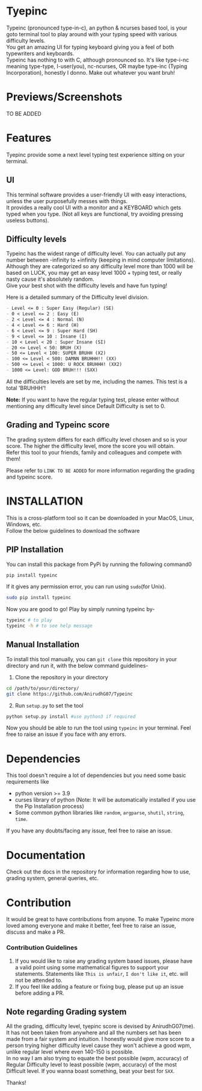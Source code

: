 # Tyepinc

Typeinc (pronounced type-in-c), an python & ncurses based tool, is your goto terminal tool to play around with your typing speed with various difficulty levels.<br>
You get an amazing UI for typing keyboard giving you a feel of both typewriters and keyboards.
<br>
Typeinc has nothing to with C, although pronounced so. It's like type-i-nc meaning type-type, I-user(you), nc-ncurses, OR maybe type-inc (Typing Incorporation), honestly I donno.
Make out whatever you want bruh!

# Previews/Screenshots
TO BE ADDED

# Features
Tyepinc provide some a next level typing test experience sitting on your terminal.
## UI
This terminal software provides a user-friendly UI with easy interactions, unless the user purposefully messes with things.<br>
It provides a really cool UI with a monitor and a KEYBOARD which gets typed when you type. (Not all keys are functional, try avoiding pressing useless buttons).

## Difficulty levels
Typeinc has the widest range of difficulty level. You can actually put any number between -infinity to +infinity (keeping in mind computer limitations). Although they are categorized so any difficulty level more than 1000 will be based on LUCK, you may get an easy level 1000 + typing test, or really nasty cause it's absolutely random.<br>
Give your best shot with the difficulty levels and have fun typing!<br>

Here is a detailed summary of the Difficulty level division.
```markdown
- Level <= 0 : Super Easy (Regular) (SE)
- 0 < Level <= 2 : Easy (E)
- 2 < Level <= 4 : Normal (N)
- 4 < Level <= 6 : Hard (H)
- 6 < Level <= 9 : Super Hard (SH)
- 9 < Level <= 10 : Insane (I)
- 10 < Level < 20 : Super Insane (SI)
- 20 <= Level < 50: BRUH (X)
- 50 <= Level < 100: SUPER BRUHH (X2)
- 100 <= Level < 500: DAMNN BRUHHH!! (XX)
- 500 <= Level < 1000: U ROCK BRUHHH! (XX2)
- 1000 <= Level: GOD BRUH!!! (SXX)
```
All the difficulties levels are set by me, including the names. This test is a total 'BRUHHH'!

**Note:** If you want to have the regular typing test, please enter without mentioning any difficulty level since Default Difficulty is set to 0.

## Grading and Typeinc score
The grading system differs for each difficulty level chosen and so is your score. The higher the difficulty level,
more the score you will obtain.<br>
Refer this tool to your friends, family and colleagues and compete with them!<br>

Please refer to `LINK TO BE ADDED` for more information regarding the grading and typeinc score.

# INSTALLATION
This is a cross-platform tool so it can be downloaded in your MacOS, Linux, Windows, etc.<br>
Follow the below guidelines to download the software
## PIP Installation
You can install this package from PyPi by running the following command0
```bash
pip install typeinc
```
If it gives any permission error, you can run using `sudo`(for Unix).
```bash
sudo pip install typeinc
```
Now you are good to go! Play by simply running typeinc by-
```bash
typeinc # to play
typeinc -h # to see help message
```

## Manual Installation
To install this tool manually, you can `git clone` this repository in your directory and run it, with the below command guidelines-
1. Clone the repository in your directory
```bash
cd /path/to/your/directory/
git clone https://github.com/AnirudhG07/Typeinc
```

2. Run `setup.py` to set the tool
```bash
python setup.py install #use python3 if required
```

Now you should be able to run the tool using `typeinc` in your terminal. Feel free to raise an issue if you face with any errors.

# Dependencies
This tool doesn't require a lot of dependencies but you need some basic requirements like
- python version >= 3.9
- curses library of python (Note: It will be automatically installed if you use the Pip Installation process)
- Some common python libraries like `random`, `argparse`, `shutil`, `string`, `time`.

If you have any doubts/facing any issue, feel free to raise an issue.

# Documentation

Check out the docs in the repository for information regarding how to use, grading system, general queries, etc. 

# Contribution

It would be great to have contributions from anyone. To make Typeinc more loved among everyone and make it better, feel free to raise an issue, discuss and make a PR.
### Contribution Guidelines
1) If you would like to raise any grading system based issues, please have a valid point using some mathematical figures to support your statements. 
    Statements like `This is unfair`, `I don't like it`, etc. will not be attended to.
2) If you feel like adding a feature or fixing bug, please put up an issue before adding a PR.

## Note regarding Grading system
All the grading, difficulty level, tyepinc score is devised by AnirudhG07(me). It has not been taken from anywhere
and all the numbers set has been made from a fair system and intuition. I honestly would give more score to a person
trying higher difficulty level cause they won't achieve a good wpm, unlike regular level where even 140-150 is possible.
<br>In no way I am also trying to equate the best possible (wpm, accuracy) of Regular Difficulty level to least possible (wpm, accuracy) of
the most Difficult level. If you wanna boast something, beat your best for `SXX`.
<br>

Thanks!